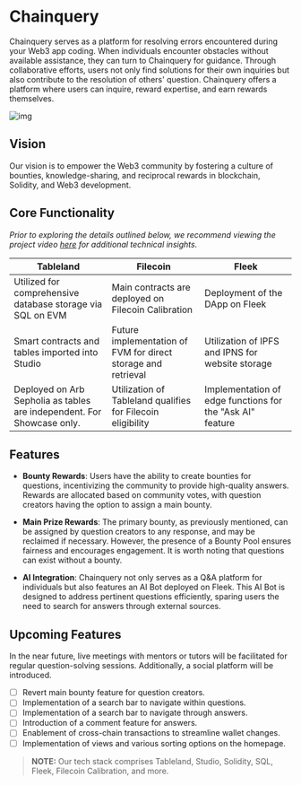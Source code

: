 
# Chainquery

Chainquery serves as a platform for resolving errors encountered during your Web3 app coding. When individuals encounter obstacles without available assistance, they can turn to Chainquery for guidance. Through collaborative efforts, users not only find solutions for their own inquiries but also contribute to the resolution of others' question. Chainquery offers a platform where users can inquire, reward expertise, and earn rewards themselves.

![img](https://cdn.dorahacks.io/static/files/18ec23b1e5da0bd542cfbd1414b985f6.png)

## Vision

Our vision is to empower the Web3 community by fostering a culture of bounties, knowledge-sharing, and reciprocal rewards in blockchain, Solidity, and Web3 development.

## Core Functionality

*Prior to exploring the details outlined below, we recommend viewing the project video [here](https://youtu.be/wj6wcdgZ6bg?si=MHKsqUODFhjl11cW) for additional technical insights.*

| Tableland | Filecoin | Fleek |
|-----------|----------|-------|
| Utilized for comprehensive database storage via SQL on EVM | Main contracts are deployed on Filecoin Calibration | Deployment of the DApp on Fleek |
| Smart contracts and tables imported into Studio | Future implementation of FVM for direct storage and retrieval | Utilization of IPFS and IPNS for website storage |
| Deployed on Arb Sepholia as tables are independent. For Showcase only. | Utilization of Tableland qualifies for Filecoin eligibility | Implementation of edge functions for the "Ask AI" feature |

## Features

- **Bounty Rewards**: Users have the ability to create bounties for questions, incentivizing the community to provide high-quality answers. Rewards are allocated based on community votes, with question creators having the option to assign a main bounty.

- **Main Prize Rewards**: The primary bounty, as previously mentioned, can be assigned by question creators to any response, and may be reclaimed if necessary. However, the presence of a Bounty Pool ensures fairness and encourages engagement. It is worth noting that questions can exist without a bounty.

- **AI Integration**: Chainquery not only serves as a Q&A platform for individuals but also features an AI Bot deployed on Fleek. This AI Bot is designed to address pertinent questions efficiently, sparing users the need to search for answers through external sources.

## Upcoming Features

In the near future, live meetings with mentors or tutors will be facilitated for regular question-solving sessions. Additionally, a social platform will be introduced.

- [ ] Revert main bounty feature for question creators.
- [ ] Implementation of a search bar to navigate within questions.
- [ ] Implementation of a search bar to navigate through answers.
- [ ] Introduction of a comment feature for answers.
- [ ] Enablement of cross-chain transactions to streamline wallet changes.
- [ ] Implementation of views and various sorting options on the homepage.

> **NOTE:** Our tech stack comprises Tableland, Studio, Solidity, SQL, Fleek, Filecoin Calibration, and more.

